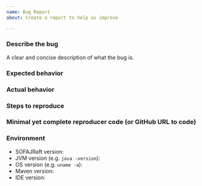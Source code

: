 ```yaml
---
name: Bug Report
about: Create a report to help us improve

---
```


### Describe the bug

A clear and concise description of what the bug is.

### Expected behavior

### Actual behavior

### Steps to reproduce

### Minimal yet complete reproducer code (or GitHub URL to code)

### Environment

- SOFAJRaft version:
- JVM version (e.g. `java -version`):
- OS version (e.g. `uname -a`):
- Maven version:
- IDE version:
